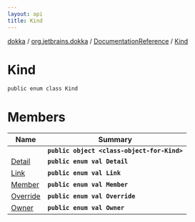 ```yaml
---
layout: api
title: Kind
---
```

[dokka](../../../index.html) / [org.jetbrains.dokka](../../index.html) / [DocumentationReference](../index.html) / [Kind](index.html)


# Kind


```
public enum class Kind
```

# Members

| Name | Summary |
|------|---------|
|[<class-object-for-Kind>](_class-object-for-Kind_.html)|**`public object <class-object-for-Kind>`**|
|[Detail](Detail/index.html)|**`public enum val Detail`**|
|[Link](Link/index.html)|**`public enum val Link`**|
|[Member](Member/index.html)|**`public enum val Member`**|
|[Override](Override/index.html)|**`public enum val Override`**|
|[Owner](Owner/index.html)|**`public enum val Owner`**|

